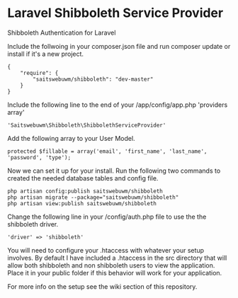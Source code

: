 Laravel Shibboleth Service Provider
===================================

Shibboleth Authentication for Laravel

Include the follwoing in your composer.json file and run composer update or install if it's a new project.

<pre><code>{
    "require": {
        "saitswebuwm/shibboleth": "dev-master"
    }
}</code></pre>

Include the following line to the end of your /app/config/app.php  'providers array'

<pre><code>'Saitswebuwm\Shibboleth\ShibbolethServiceProvider'</code></pre>

Add the following array to your User Model.

<pre><code>protected $fillable = array('email', 'first_name', 'last_name', 'password', 'type');</code></pre>

Now we can set it up for your install. Run the following two commands to created the needed database tables and config file.

<pre><code>php artisan config:publish saitswebuwm/shibboleth
php artisan migrate --package="saitswebuwm/shibboleth"
php artisan view:publish saitswebuwm/shibboleth</code></pre>

Change the following line in your /config/auth.php file to use the the shibboleth driver.

<pre><code>'driver' => 'shibboleth'</code></pre>

You will need to configure your .htaccess with whatever your setup involves. By default I have included a .htaccess in the src directory that will allow both shibboleth and non shibboleth users to view the application. Place it in your public folder if this behavior will work for your application.

For more info on the setup see the wiki section of this repository.
